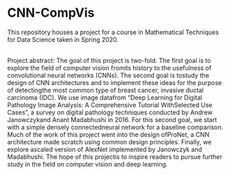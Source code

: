 # CNN-CompVis
This repository houses a project for a course in Mathematical Techniques for Data Science taken in Spring 2020. <br> <br>

Project abstract: The goal of this project is two-fold.  The first goal is to explore the field of computer vision fromits  history  to  the  usefulness  of  convolutional  neural  networks  (CNNs).   The  second  goal  is  tostudy the design of CNN architectures and to implement these ideas for the purpose of detectingthe most common type of breast cancer, invasive ductal carcinoma (IDC). We use image datafrom “Deep Learning for Digital Pathology Image Analysis:  A Comprehensive Tutorial WithSelected Use Cases”, a survey on digital pathology techniques conducted by Andrew Janowczykand Anant Madabhushi in 2016.  For this second goal, we start with a simple densely connectedneural network for a baseline comparison. Much of the work of this project went into the design ofProNet, a CNN architecture made scratch using common design principles.  Finally, we explore ascaled version of AlexNet implemented by Janowczyk and Madabhushi.  The hope of this projectis to inspire readers to pursue further study in the field on computer vision and deep learning.
